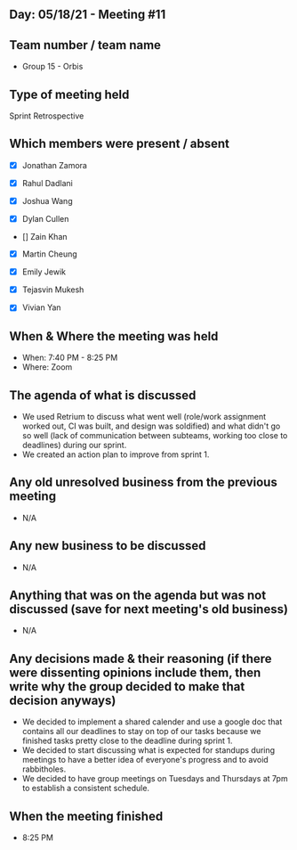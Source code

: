 ## Day: 05/18/21 - Meeting #11

## Team number / team name
- Group 15 - Orbis
## Type of meeting held
Sprint Retrospective
## Which members were present / absent
- [x] Jonathan Zamora

- [x] Rahul Dadlani

- [x] Joshua Wang

- [x] Dylan Cullen

- [] Zain Khan

- [x] Martin Cheung

- [x] Emily Jewik

- [x] Tejasvin Mukesh

- [x] Vivian Yan
## When & Where the meeting was held
- When: 7:40 PM - 8:25 PM
- Where: Zoom
## The agenda of what is discussed
- We used Retrium to discuss what went well (role/work assignment worked out, CI was built, and design was soldified) and what didn't go so well (lack of communication between subteams, working too close to deadlines) during our sprint.
- We created an action plan to improve from sprint 1.
  
## Any old unresolved business from the previous meeting
- N/A
## Any new business to be discussed
- N/A
## Anything that was on the agenda but was not discussed (save for next meeting's old business)
- N/A
## Any decisions made & their reasoning (if there were dissenting opinions include them, then write why the group decided to make that decision anyways)
- We decided to implement a shared calender and use a google doc that contains all our deadlines to stay on top of our tasks because we finished tasks pretty close to the deadline during sprint 1. 
- We decided to start discussing what is expected for standups during meetings to have a better idea of everyone's progress and to avoid rabbitholes.
- We decided to have group meetings on Tuesdays and Thursdays at 7pm to establish a consistent schedule. 
## When the meeting finished
-  8:25 PM